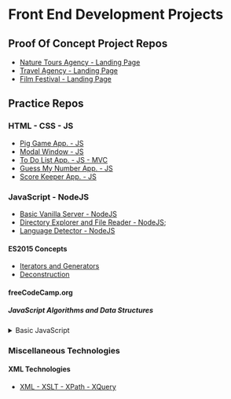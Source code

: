 # Front End Development Projects

## Proof Of Concept Project Repos
* [Nature Tours Agency - Landing Page](https://github.com/paulAlexSerban/PWC-Nature-Tours)
* [Travel Agency - Landing Page](https://github.com/paulAlexSerban/Travel-Agency-Landing-Page)
* [Film Festival - Landing Page](https://github.com/paulAlexSerban/CSS-Bootstrap-Boston-Film-Festival)

## Practice Repos

### HTML - CSS - JS
* [Pig Game App. - JS](https://github.com/paulAlexSerban/JS-Pig-Game)
* [Modal Window - JS](https://github.com/paulAlexSerban/JS-Modal-Window)
* [To Do List App. - JS - MVC](https://github.com/paulAlexSerban/JS-MVC-ToDo-List-App)
* [Guess My Number App. - JS](https://github.com/paulAlexSerban/JS-Guess-My-Number-App)
* [Score Keeper App. - JS](https://github.com/paulAlexSerban/JS-Score-Keeper-App)

### JavaScript - NodeJS
* [Basic Vanilla Server - NodeJS](https://github.com/paulAlexSerban/NodeJS-Basic-Vanilla-Server)
* [Directory Explorer and File Reader - NodeJS](https://github.com/paulAlexSerban/NodeJS-Directory-Explorer-and-File-Reader);
* [Language Detector - NodeJS](https://github.com/paulAlexSerban/NodeJS-Language-Detector)

#### ES2015 Concepts
* [Iterators and Generators](https://github.com/paulAlexSerban/ES2015---Iterators-and-Generators)
* [Deconstruction](https://github.com/paulAlexSerban/ES2015---Desconstruction)

#### freeCodeCamp.org
##### JavaScript Algorithms and Data Structures
<details>
<summary>Basic JavaScript</summary>
* practice one
* practice two
</details>

### Miscellaneous Technologies
#### XML Technologies
* [XML - XSLT - XPath - XQuery](https://github.com/paulAlexSerban/XML-XSLT-XQuery-xPath)
